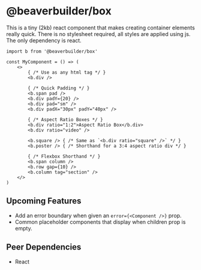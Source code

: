 # @beaverbuilder/box

This is a tiny (2kb) react component that makes creating container elements really quick. There is no stylesheet required, all styles are applied using js. The only dependency is react.

```
import b from '@beaverbuilder/box'

const MyComponent = () => (
	<>
		{ /* Use as any html tag */ }
		<b.div />

		{ /* Quick Padding */ }
		<b.span pad />
		<b.div padY={20} />
		<b.div pad="sm" />
		<b.div padX="30px" padY="40px" />

		{ /* Aspect Ratio Boxes */ }
		<b.div ratio="1:2">Aspect Ratio Box</b.div>
		<b.div ratio="video" />

		<b.square /> { /* Same as `<b.div ratio="square" />` */ }
		<b.poster /> { /* Shorthand for a 3:4 aspect ratio div */ }

		{ /* Flexbox Shorthand */ }
		<b.span column />
		<b.row gap={10} />
		<b.column tag="section" />
	</>
)
```

## Upcoming Features
- Add an error boundary when given an `error={<Component />}` prop.
- Common placeholder components that display when children prop is empty.

## Peer Dependencies
* React
